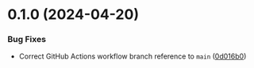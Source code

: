 # 0.1.0 (2024-04-20)


### Bug Fixes

* Correct GitHub Actions workflow branch reference to `main` ([0d016b0](https://github.com/data-tangles/ansible/commit/0d016b00e89f51a6f73373fe1f733355d1e9fe0c))



